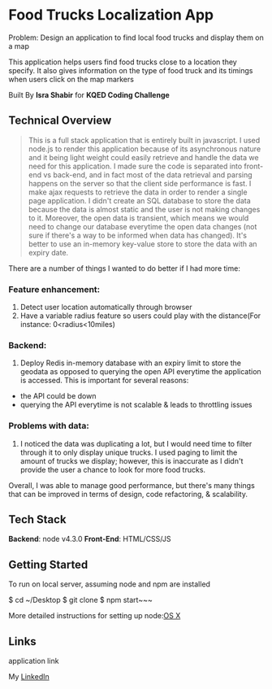 # Food Trucks Localization App

Problem: Design an application to find local food trucks and display them on a map

This application helps users find food trucks close to a location they specify.
It also gives information on the type of food truck and its timings when
users click on the map markers

Built By **Isra Shabir** for **KQED Coding Challenge**

## Technical Overview

> This is a full stack application that is entirely built in javascript. I used node.js to render this application because of its asynchronous nature and it being light weight could easily retrieve and handle the data we need for this application. I made sure the code is separated into front-end vs back-end, and in fact most of the data retrieval and parsing happens on the server so that the client side performance is fast. I make ajax requests to retrieve the data in order to render a single page application. I didn't create an SQL database to store the data because the data is almost static and the user is not making changes to it. Moreover, the open data is transient, which means we would need to change our database everytime the open data changes (not sure if there's a way to be informed when data has changed). It's better to use an in-memory key-value store to store the data with an expiry date. 

There are a number of things I wanted to do better if I had more time:

### Feature enhancement:

1. Detect user location automatically through browser
2. Have a variable radius feature so users could play with the distance(For instance: 0<radius<10miles)

### Backend:

1. Deploy Redis in-memory database with an expiry limit to store the geodata as opposed to querying the open API everytime the application is accessed. 
This is important for several reasons:

* the API could be down
* querying the API everytime is not scalable & leads to throttling issues

### Problems with data:

1. I noticed the data was duplicating a lot, but I would need time to filter through it to only display unique trucks. I used paging to limit the amount of trucks we display; however, this is inaccurate as I didn't provide the user a chance to look for more food trucks. 

Overall, I was able to manage good performance, but there's many things that can be improved in terms of design, code refactoring, & scalability. 

## Tech Stack

**Backend**: node v4.3.0
**Front-End**: HTML/CSS/JS

## Getting Started

To run on local server, assuming node and npm are installed

$ cd ~/Desktop
$ git clone <this repository>
$ npm start~~~

More detailed instructions for setting up node:[OS X][1] 

[1]: (http://blog.teamtreehouse.com/install-node-js-npm-mac)

## Links

application link

My [LinkedIn][1]

[1]: (https://www.linkedin.com/in/isra-shabir-ab65b034?trk=nav_responsive_tab_profile_pic)




